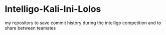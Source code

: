 # Intelligo-Kali-Ini-Lolos
my repository to save commit history during the intelligo competition and to share between teamates
